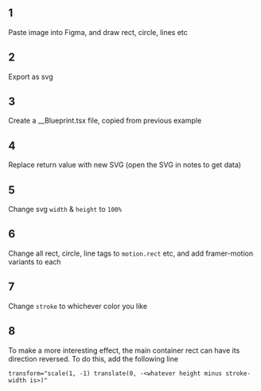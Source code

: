 ## 1

Paste image into Figma, and draw rect, circle, lines etc

## 2

Export as svg

## 3

Create a \_\_Blueprint.tsx file, copied from previous example

## 4

Replace return value with new SVG (open the SVG in notes to get data)

## 5

Change svg `width` & `height` to `100%`

## 6

Change all rect, circle, line tags to `motion.rect` etc, and add framer-motion variants to each

## 7

Change `stroke` to whichever color you like

## 8

To make a more interesting effect, the main container rect can have its direction reversed. To do this, add the following line

```
transform="scale(1, -1) translate(0, -<whatever height minus stroke-width is>)"
```
